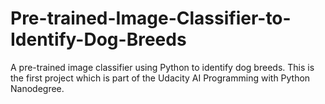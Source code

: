 # Pre-trained-Image-Classifier-to-Identify-Dog-Breeds
A pre-trained image classifier using Python to identify dog breeds. 
This is the first project which is part of the Udacity AI Programming with Python Nanodegree. 
